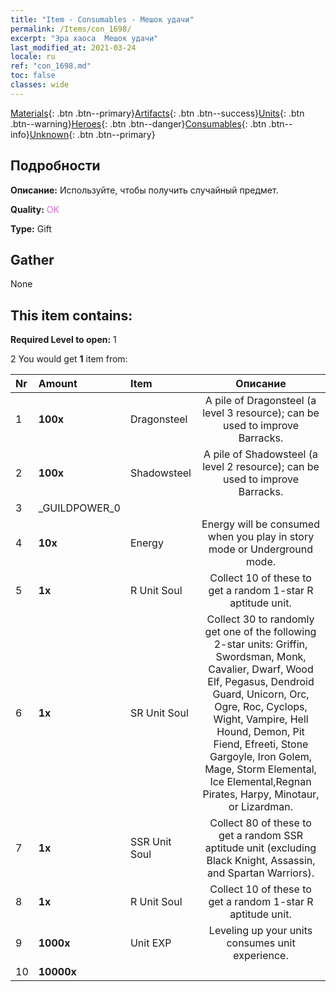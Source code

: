 ```yaml
---
title: "Item - Consumables - Мешок удачи"
permalink: /Items/con_1698/
excerpt: "Эра хаоса  Мешок удачи"
last_modified_at: 2021-03-24
locale: ru
ref: "con_1698.md"
toc: false
classes: wide
---
```

 [Materials](/ru/Items/){: .btn .btn--primary}[Artifacts](/ru/Items/Artifacts/){: .btn .btn--success}[Units](/ru/Items/Units/){: .btn .btn--warning}[Heroes](/ru/Items/Heroes/){: .btn .btn--danger}[Consumables](/ru/Items/Consumables/){: .btn .btn--info}[Unknown](/ru/Items/Unknown/){: .btn .btn--primary}

## Подробности
 **Описание:** Используйте, чтобы получить случайный предмет.

 **Quality:** <span style="color: #DA70D6">OK</span>

 **Type:** Gift

## Gather

  None

## This item contains:

 **Required Level to open:** 1

 2 You would get **1** item  from:

  | Nr | Amount |     Item    | Описание |
  |:---|:-------|:------------|:-----------:|
  | 1 |  **100x** | Dragonsteel | A pile of Dragonsteel (a level 3 resource); can be used to improve Barracks.  | 
  | 2 |  **100x** | Shadowsteel | A pile of Shadowsteel (a level 2 resource); can be used to improve Barracks.  | 
  | 3 | _GUILDPOWER_0 | 
  | 4 |  **10x** | Energy | Energy will be consumed when you play in story mode or Underground mode.  | 
  | 5 |  **1x** | R Unit Soul | Collect 10 of these to get a random 1-star R aptitude unit.  | 
  | 6 |  **1x** | SR Unit Soul | Collect 30 to randomly get one of the following 2-star units: Griffin, Swordsman, Monk, Cavalier, Dwarf, Wood Elf, Pegasus, Dendroid Guard, Unicorn, Orc, Ogre, Roc, Cyclops, Wight, Vampire, Hell Hound, Demon, Pit Fiend, Efreeti, Stone Gargoyle, Iron Golem, Mage, Storm Elemental, Ice Elemental,Regnan Pirates, Harpy, Minotaur, or Lizardman.  | 
  | 7 |  **1x** | SSR Unit Soul | Collect 80 of these to get a random SSR aptitude unit (excluding Black Knight, Assassin, and Spartan Warriors).  | 
  | 8 |  **1x** | R Unit Soul | Collect 10 of these to get a random 1-star R aptitude unit.  | 
  | 9 |  **1000x** | Unit EXP | Leveling up your units consumes unit experience.  | 
  | 10 |  **10000x** | <i class="fas fa-coins"/> |  | 
